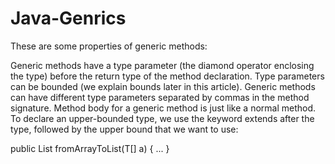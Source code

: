 # Java-Genrics
These are some properties of generic methods:

Generic methods have a type parameter (the diamond operator enclosing the type) before the return type of the method declaration.
Type parameters can be bounded (we explain bounds later in this article).
Generic methods can have different type parameters separated by commas in the method signature.
Method body for a generic method is just like a normal method.
To declare an upper-bounded type, we use the keyword extends after the type, followed by the upper bound that we want to use:

public <T extends Number> List<T> fromArrayToList(T[] a) {
    ...
}
